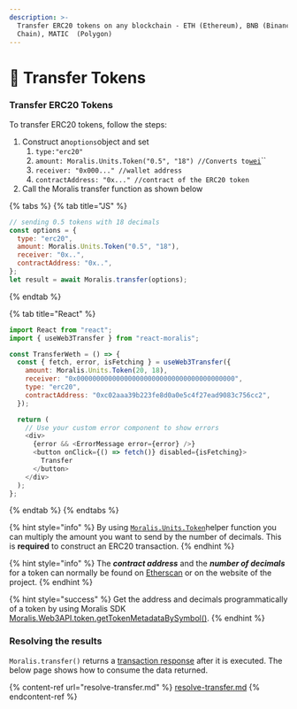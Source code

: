```yaml
---
description: >-
  Transfer ERC20 tokens on any blockchain - ETH (Ethereum), BNB (Binance Smart
  Chain), MATIC  (Polygon)
---
```


# 🎴 Transfer Tokens

### Transfer ERC20 Tokens

To transfer ERC20 tokens, follow the steps:&#x20;

1. Construct an`options`object and set
   1. `type:"erc20"`&#x20;
   2. `amount: Moralis.Units.Token("0.5", "18") //Converts to`[`wei`](https://ethdocs.org/en/latest/ether.html#denominations)``
   3. `receiver: "0x000..." //wallet address`
   4. `contractAddress: "0x..." //contract of the ERC20 token`
2. Call the Moralis transfer function as shown below

{% tabs %}
{% tab title="JS" %}
```javascript
// sending 0.5 tokens with 18 decimals
const options = {
  type: "erc20",
  amount: Moralis.Units.Token("0.5", "18"),
  receiver: "0x..",
  contractAddress: "0x..",
};
let result = await Moralis.transfer(options);
```
{% endtab %}

{% tab title="React" %}
```javascript
import React from "react";
import { useWeb3Transfer } from "react-moralis";

const TransferWeth = () => {
  const { fetch, error, isFetching } = useWeb3Transfer({
    amount: Moralis.Units.Token(20, 18),
    receiver: "0x0000000000000000000000000000000000000000",
    type: "erc20",
    contractAddress: "0xc02aaa39b223fe8d0a0e5c4f27ead9083c756cc2",
  });

  return (
    // Use your custom error component to show errors
    <div>
      {error && <ErrorMessage error={error} />}
      <button onClick={() => fetch()} disabled={isFetching}>
        Transfer
      </button>
    </div>
  );
};
```
{% endtab %}
{% endtabs %}

{% hint style="info" %}
By using [`Moralis.Units.Token`](../tools/moralis-units.md#converting-erc20-token-to-wei)helper function you can multiply the amount you want to send by the number of decimals. This is **required** to construct an ERC20 transaction.
{% endhint %}

{% hint style="info" %}
The _**contract address**_ and the _**number of decimals**_ for a token can normally be found on [Etherscan](https://etherscan.io) or on the website of the project.
{% endhint %}

{% hint style="success" %}
Get the address and decimals programmatically of a token by using Moralis SDK  [Moralis.Web3API.token.getTokenMetadataBySymbol()](https://docs.moralis.io/moralis-server/web3-sdk/token#gettokenmetadatabysymbol).&#x20;
{% endhint %}

### Resolving the results

`Moralis.transfer()` returns a [transaction response](https://docs.ethers.io/v5/api/providers/types/#providers-TransactionResponse) after it is executed. The below page shows how to consume the data returned.

{% content-ref url="resolve-transfer.md" %}
[resolve-transfer.md](resolve-transfer.md)
{% endcontent-ref %}
